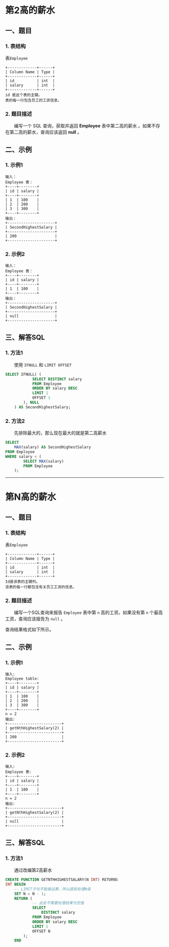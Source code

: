 # 第2高的薪水

## 一、题目

### 1. 表结构
表`Employee`
```
+-------------+------+
| Column Name | Type |
+-------------+------+
| id          | int  |
| salary      | int  |
+-------------+------+
id 是这个表的主键。
表的每一行包含员工的工资信息。
```

### 2. 题目描述

&emsp;&emsp;编写一个 SQL 查询，获取并返回 **Employee** 表中第二高的薪水 。如果不存在第二高的薪水，查询应该返回 **null** 。



## 二、示例

### 1. 示例1
```
输入：
Employee 表：
+----+--------+
| id | salary |
+----+--------+
| 1  | 100    |
| 2  | 200    |
| 3  | 300    |
+----+--------+
输出：
+---------------------+
| SecondHighestSalary |
+---------------------+
| 200                 |
+---------------------+
```

### 2. 示例2

```
输入：
Employee 表：
+----+--------+
| id | salary |
+----+--------+
| 1  | 100    |
+----+--------+
输出：
+---------------------+
| SecondHighestSalary |
+---------------------+
| null                |
+---------------------+
```



## 三、解答SQL

### 1. 方法1
&emsp;&emsp;使用 `IFNULL` 和 `LIMIT OFFSET` 
```sql
SELECT IFNULL( (
            SELECT DISTINCT salary
            FROM Employee
            ORDER BY salary DESC
            LIMIT 1
            OFFSET 1
        ), NULL
    ) AS SecondHighestSalary;
```

### 2. 方法2
&emsp;&emsp;先排除最大的，那么现在最大的就是第二高薪水
```sql
SELECT
    MAX(salary) AS SecondHighestSalary
FROM Employee
WHERE salary < (
        SELECT MAX(salary)
        FROM Employee
    );
```



---



# 第N高的薪水

## 一、题目

### 1. 表结构
表`Employee`
```
+-------------+------+
| Column Name | Type |
+-------------+------+
| id          | int  |
| salary      | int  |
+-------------+------+
Id是该表的主键列。
该表的每一行都包含有关员工工资的信息。
```

### 2. 题目描述
&emsp;&emsp;编写一个SQL查询来报告 `Employee` 表中第 `n` 高的工资。如果没有第 `n` 个最高工资，查询应该报告为 `null` 。

查询结果格式如下所示。



## 二、示例

### 1. 示例1

```
输入: 
Employee table:
+----+--------+
| id | salary |
+----+--------+
| 1  | 100    |
| 2  | 200    |
| 3  | 300    |
+----+--------+
n = 2
输出: 
+------------------------+
| getNthHighestSalary(2) |
+------------------------+
| 200                    |
+------------------------+
```

### 2. 示例2
```
输入: 
Employee 表:
+----+--------+
| id | salary |
+----+--------+
| 1  | 100    |
+----+--------+
n = 2
输出: 
+------------------------+
| getNthHighestSalary(2) |
+------------------------+
| null                   |
+------------------------+
```



## 三、解答SQL

### 1. 方法1
&emsp;&emsp;通过改编第2高薪水
```sql
CREATE FUNCTION GETNTHHIGHESTSALARY(N INT) RETURNS 
INT BEGIN 
	-- LIMIT子句不能做运算，所以提前处理N值
	SET N = N - 1;
	RETURN (
	        -- 此处不需要处理结果为空值
	        SELECT
	            DISTINCT salary
	        FROM Employee
	        ORDER BY salary DESC
	        LIMIT 1
	        OFFSET N
	    );
	END
```

